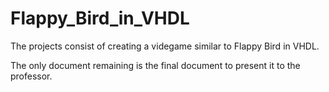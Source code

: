# Flappy_Bird_in_VHDL
The projects consist of creating a videgame similar to Flappy Bird in VHDL.

The only document remaining is the final document to present it to the professor.
